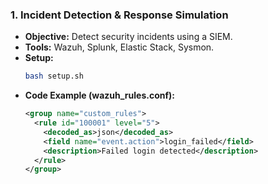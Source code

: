 ### **1. Incident Detection & Response Simulation**
- **Objective:** Detect security incidents using a SIEM.
- **Tools:** Wazuh, Splunk, Elastic Stack, Sysmon.
- **Setup:**
  ```bash
  bash setup.sh
  ```
- **Code Example (wazuh_rules.conf):**
  ```xml
  <group name="custom_rules">
    <rule id="100001" level="5">
      <decoded_as>json</decoded_as>
      <field name="event.action">login_failed</field>
      <description>Failed login detected</description>
    </rule>
  </group>
